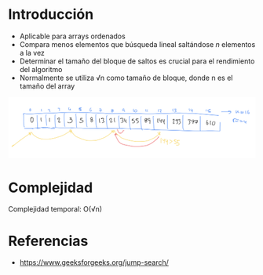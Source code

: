 # Introducción

- Aplicable para arrays ordenados
- Compara menos elementos que búsqueda lineal saltándose _n_ elementos a la vez
- Determinar el tamaño del bloque de saltos es crucial para el rendimiento del algoritmo
- Normalmente se utiliza √n como tamaño de bloque, donde n es el tamaño del array

![](../images/search-algo-2.png)

# Complejidad

Complejidad temporal: O(√n)

# Referencias

- https://www.geeksforgeeks.org/jump-search/

